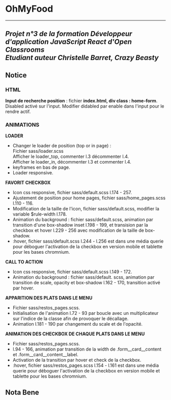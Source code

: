 # OhMyFood  
---     
_Projet n°3 de la formation Développeur d'application JavaScript React d'Open Classrooms_  
_Etudiant auteur Christelle Barret, Crazy Beasty_  
---  
## Notice
    
### HTML  
**Input de recherche position** : fichier **index.html, div class : home-form**. Disabled activé sur l'input. Modifier didabled par enable dans l'input pour le rendre actif.
  
### ANIMATIONS 
   
**LOADER**  
- Changer le loader de position (top or in page) :   
Fichier sass/loader.scss  
Afficher le loader_top, commenter l.3 décommenter l.4.  
Afficher le loader_in, décommenter l.3 et commenter l.4.    
- keyframes en bas de page.    
- Loader responsive.   
  
**FAVORIT CHECKBOX**  
- Icon css responsive, fichier sass/default.scss l.174 - 257.  
- Ajustement de position pour home pages, fichier sass/home_pages.scss l.110 - 116.  
- Modification de la taille de l'icon, fichier sass/default.scss, modifier la variable $rule-width l.178.  
- Animation du background : fichier sass/default.scss, animation par transition d'une box-shadow inset l.198 - 199, et transision par la checkbox et hover l.229 - 256 avec modification de la taille de box-shadow.  
- :hover, fichier sass/default.scss l.244 - l.256 est dans une média querie pour déboguer l'activation de la checkbox en version mobile et tablette pour les bases chromnium. 
  
**CALL TO ACTION**    
- Icon css responsive, fichier sass/default.scss l.149 - 172.
- Animation du background : fichier sass/default.  scss, animation par transition de scale, opacity et box-shadow l.162 - 170, transition activé par hover.  
  
**APPARITION DES PLATS DANS LE MENU**    
- Fichier sass/restos_pages.scss.  
- Initialisation de l'animation l.72 - 93 par boucle avec un multiplicateur sur l'indice de la classe afin de provoquer le décallage.  
- Animation l.181 - 190 par changement du scale et de l'opacité.  
  
**ANIMATION DES CHECKBOX DE CHAQUE PLATS DANS LE MENU**    
- Fichier sass/restos_pages.scss.  
- l.94 - 166, animation par transition de la width de .form__card__content et .form__card__content__label.  
- Activation de la transition par hover et check de la checkbox.
- :hover, fichier sass/restos_pages.scss l.154 - l.161 est dans une média querie pour déboguer l'activation de la checkbox en version mobile et tablette pour les bases chromnium.     
  
## Nota Bene  

 



 






